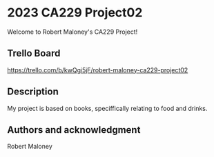 # 2023 CA229 Project02

Welcome to Robert Maloney's CA229 Project!


## Trello Board

https://trello.com/b/kwQgi5jF/robert-maloney-ca229-project02


## Description
My project is based on books, speciffically relating to food and drinks.


## Authors and acknowledgment
Robert Maloney


